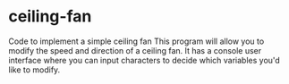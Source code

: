 # ceiling-fan
Code to implement a simple ceiling fan
This program will allow you to modify the speed and direction of a ceiling fan.  It has a console user interface where you can input characters to decide which variables you'd like to modify.

